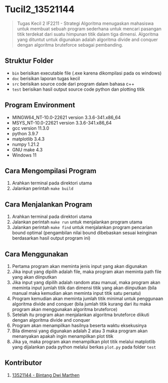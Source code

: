 # Tucil2_13521144
> Tugas Kecil 2 IF2211 - Strategi Algoritma menugaskan mahasiswa untuk membuat sebuah program sederhana untuk mencari pasangan titik terdekat dari suatu himpunan titik dalam tiga dimensi. Algoritma yang dituntut untuk digunakan adalah algoritma divide and conquer dengan algoritma bruteforce sebagai pembanding.

## Struktur Folder
- `bin` berisikan executable file (.exe karena dikompilasi pada os windows)
- `doc` berisikan laporan tugas kecil
- `src` berisikan source code dari program dalam bahasa c++
- `test` berisikan hasil output source code python dan plotting titik

## Program Environment
- MINGW64_NT-10.0-22621 version 3.3.6-341.x86_64
- MSYS_NT-10.0-22621 version 3.3.6-341.x86_64
- gcc version 11.3.0
- python 3.9.7
- matplotlib 3.4.3
- numpy 1.21.2
- GNU make 4.3
- Windows 11

## Cara Mengompilasi Program
1. Arahkan terminal pada direktori utama
2. Jalankan perintah `make build`

## Cara Menjalankan Program
1. Arahkan terminal pada direktori utama
2. Jalankan perintah `make run` untuk menjalankan program utama
3. Jalankan perintah `make find` untuk menjalankan program pencarian bound optimal (pengambilan nilai bound dibebaskan sesuai keinginan berdasarkan hasil output program ini)

## Cara Menggunakan
1. Pertama program akan meminta jenis input yang akan digunakan
2. Jika input yang dipilih adalah file, maka program akan meminta path file yang akan diinputkan
3. Jika input yang dipilih adalah random atau manual, maka program akan meminta input jumlah titik dan dimensi titik yang akan diinputkan (bila manual maka kemudian akan meminta input titik satu persatu)
4. Program kemudian akan meminta jumlah titik minimal untuk penggunaan algoritma divide and conquer (bila jumlah titik kurang dari itu maka program akan menggunakan algoritma bruteforce) 
5. Setelah itu program akan menjalankan algoritma bruteforce diikuti dengan algoritma divide and conquer
6. Program akan menampilkan hasilnya beserta waktu eksekusinya
7. Bila dimensi yang digunakan adalah 2 atau 3 maka program akan menanyakan apakah ingin menampilkan plot titik
8. Jika ya, maka program akan menampilkan plot titik melalui matplotlib yang dijalankan pada python melalui berkas `plot.py` pada folder `test`

## Kontributor
1. [13521144 - Bintang Dwi Marthen](https://github.com/Marthenn)

